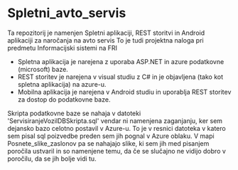 # Spletni_avto_servis
Ta repozitorij je namenjen Spletni aplikaciji, REST storitvi in Android aplikaciji za naročanja na avto servis
To je tudi projektna naloga pri predmetu Informacijski sistemi na FRI
- Spletna aplikacija je narejena z uporaba ASP.NET in azure podatkovne (microsoft) baze.
- REST storitev je narejena v visual studiu z C# in je objavljena (tako kot spletna aplikacija) na azure-u.
- Mobilna aplikacija je narejena v Android studiu in uporablja REST storitev za dostop do podatkovne baze.

Skripta podatkovne baze se nahaja v datoteki 'ServisiranjeVozilDBSkripta.sql' vendar ni namenjena zaganjanju, ker sem dejansko bazo celotno postavil v Azure-u. To je v resnici datoteka v katero sem pisal sql poizvedbe preden sem jih pognal v Azure oblaku. V mapi Posnete_slike_zaslonov pa se nahajajo slike, ki sem jih med pisanjem poročila ustvaril in so namenjene temu, da če se slučajno ne vidijo dobro v poročilu, da se jih bolje vidi tu.
